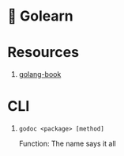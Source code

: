 # 📘 Golearn

# Resources

1. [golang-book](https://www.golang-book.com/books/intro)

# CLI

1. `godoc <package> [method]`

   Function: The name says it all
